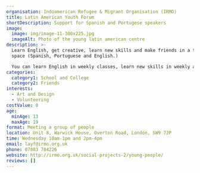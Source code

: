 ```yaml
---
organisation: Indoamerican Refugee & Migrant Organisation (IRMO)
title: Latin American Youth Forum
shortDescription: Support for Spanish and Portugese speakers
image:
  image: img/image-11-300x225.jpg
  imageAlt: Photo of the young latin american centre
description: >-
  Learn English, get creative, learn new skills and make friends in a trilingual
  space (Spanish, Portuguese and English.) 

  You can learn English in weekly classes, learn new skills in weekly art workshops, access volunteering and employment opportunities and explore London on day trips and residentials. 
categories:
  category1: School and College
  category2: Friends
interests:
  - Art and Design
  - Volunteering
costValue: 0
age:
  minAge: 13
  maxAge: 19
format: Meeting a group of people
location: Unit 8, Warwick House, Overton Road, London, SW9 7JP
time: Wednesday 10am-1pm and 2pm-4pm
email: layf@irmo.org.uk
phone: 07803 704226
website: http://irmo.org.uk/social-projects-2/young-people/
reviews: []
---
```

